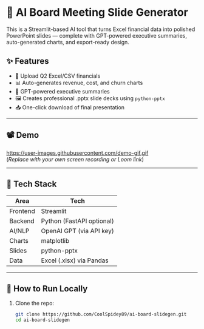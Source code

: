 # 🧠 AI Board Meeting Slide Generator

This is a Streamlit-based AI tool that turns Excel financial data into polished PowerPoint slides — complete with GPT-powered executive summaries, auto-generated charts, and export-ready design.

## ✨ Features

- 📂 Upload Q2 Excel/CSV financials
- 📊 Auto-generates revenue, cost, and churn charts
- 🧠 GPT-powered executive summaries
- 🖼️ Creates professional .pptx slide decks using `python-pptx`
- 📥 One-click download of final presentation

---

## 📽️ Demo

https://user-images.githubusercontent.com/demo-gif.gif  
(*Replace with your own screen recording or Loom link*)

---

## 🔧 Tech Stack

| Area        | Tech                     |
|-------------|--------------------------|
| Frontend    | Streamlit                |
| Backend     | Python (FastAPI optional)|
| AI/NLP      | OpenAI GPT (via API key) |
| Charts      | matplotlib                |
| Slides      | python-pptx              |
| Data        | Excel (.xlsx) via Pandas |

---

## 🚀 How to Run Locally

1. Clone the repo:
   ```bash
   git clone https://github.com/CoolSpidey89/ai-board-slidegen.git
   cd ai-board-slidegen
